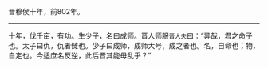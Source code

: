 晋穆侯十年，前802年。

---

十年，伐千亩，有功。生少子，名曰成师。晋人师服`晋大夫`曰：“异哉，君之命子也。太子曰仇，仇者雠也。少子曰成师，成师大号，成之者也。名，自命也；物，自定也。今适庶名反逆，此后晋其能毋乱乎？”
